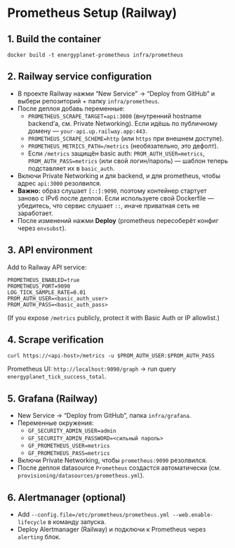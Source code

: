 # Prometheus Setup (Railway)

## 1. Build the container

```
docker build -t energyplanet-prometheus infra/prometheus
```

## 2. Railway service configuration

- В проекте Railway нажми “New Service” → “Deploy from GitHub” и выбери репозиторий + папку `infra/prometheus`.
- После деплоя добавь переменные:
  - `PROMETHEUS_SCRAPE_TARGET=api:3000` (внутренний hostname backend’а, см. Private Networking). Если идёшь по публичному домену — `your-api.up.railway.app:443`.
  - `PROMETHEUS_SCRAPE_SCHEME=http` (или `https` при внешнем доступе).
  - `PROMETHEUS_METRICS_PATH=/metrics` (необязательно, это дефолт).
  - Если `/metrics` защищён basic auth: `PROM_AUTH_USER=metrics`, `PROM_AUTH_PASS=metrics` (или свой логин/пароль) — шаблон теперь подставляет их в `basic_auth`.
- Включи Private Networking и для backend, и для prometheus, чтобы адрес `api:3000` резолвился.
- **Важно:** образ слушает `[::]:9090`, поэтому контейнер стартует заново с IPv6 после деплоя. Если используете свой Dockerfile — убедитесь, что сервис слушает `::`, иначе приватная сеть не заработает.
- После изменений нажми **Deploy** (prometheus пересоберёт конфиг через `envsubst`).

## 3. API environment

Add to Railway API service:

```
PROMETHEUS_ENABLED=true
PROMETHEUS_PORT=9090
LOG_TICK_SAMPLE_RATE=0.01
PROM_AUTH_USER=<basic_auth_user>
PROM_AUTH_PASS=<basic_auth_pass>
```

(If you expose `/metrics` publicly, protect it with Basic Auth or IP allowlist.)

## 4. Scrape verification

```
curl https://<api-host>/metrics -u $PROM_AUTH_USER:$PROM_AUTH_PASS
```

Prometheus UI: `http://localhost:9090/graph` → run query `energyplanet_tick_success_total`.

## 5. Grafana (Railway)

- New Service → “Deploy from GitHub”, папка `infra/grafana`.
- Переменные окружения:
  - `GF_SECURITY_ADMIN_USER=admin`
  - `GF_SECURITY_ADMIN_PASSWORD=<сильный пароль>`
  - `GF_PROMETHEUS_USER=metrics`
  - `GF_PROMETHEUS_PASS=metrics`
- Включи Private Networking, чтобы `prometheus:9090` резолвился.
- После деплоя datasource `Prometheus` создастся автоматически (см. `provisioning/datasources/prometheus.yml`).

## 6. Alertmanager (optional)

- Add `--config.file=/etc/prometheus/prometheus.yml --web.enable-lifecycle` в команду запуска.
- Deploy Alertmanager (Railway) и подключи к Prometheus через `alerting` блок.
